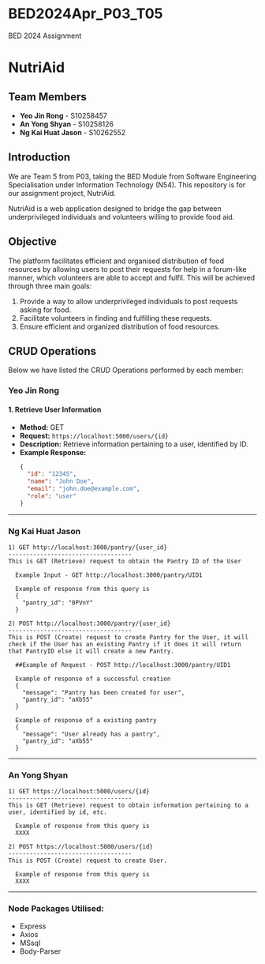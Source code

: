 # BED2024Apr_P03_T05
BED 2024 Assignment

# NutriAid

## Team Members
- **Yeo Jin Rong** - S10258457
- **An Yong Shyan** - S10258126
- **Ng Kai Huat Jason** - S10262552

## Introduction
We are Team 5 from P03, taking the BED Module from Software Engineering Specialisation under Information Technology (N54). This repository is for our assignment project, NutriAid.

NutriAid is a web application designed to bridge the gap between underprivileged individuals and volunteers willing to provide food aid.

## Objective
The platform facilitates efficient and organised distribution of food resources by allowing users to post their requests for help in a forum-like manner, which volunteers are able to accept and fulfil. This will be achieved through three main goals:
1. Provide a way to allow underprivileged individuals to post requests asking for food.
2. Facilitate volunteers in finding and fulfilling these requests.
3. Ensure efficient and organized distribution of food resources.

## CRUD Operations
Below we have listed the CRUD Operations performed by each member:

### Yeo Jin Rong
#### 1. Retrieve User Information
- **Method:** GET
- **Request:** `https://localhost:5000/users/{id}`
- **Description:** Retrieve information pertaining to a user, identified by ID.
- **Example Response:**
  ```json
  {
    "id": "12345",
    "name": "John Doe",
    "email": "john.doe@example.com",
    "role": "user"
  }
  ```

------------------------------------------------
### Ng Kai Huat Jason 
```
1) GET http://localhost:3000/pantry/{user_id}
-----------------------------------
This is GET (Retrieve) request to obtain the Pantry ID of the User

  Example Input - GET http://localhost:3000/pantry/UID1

  Example of response from this query is
  {
    "pantry_id": "0PVnY"
  }
```

```
2) POST http://localhost:3000/pantry/{user_id}
-----------------------------------
This is POST (Create) request to create Pantry for the User, it will check if the User has an existing Pantry if it does it will return that PantryID else it will create a new Pantry.

  ##Example of Request - POST http://localhost:3000/pantry/UID1

  Example of response of a successful creation
  {
    "message": "Pantry has been created for user",
    "pantry_id": "aXb55"
  }

  Example of response of a existing pantry
  {
    "message": "User already has a pantry",
    "pantry_id": "aXb55"
  }
```
------------------------------------------------
### An Yong Shyan 
```
1) GET https://localhost:5000/users/{id}
-----------------------------------
This is GET (Retrieve) request to obtain information pertaining to a user, identified by id, etc.

  Example of response from this query is
  XXXX
```

```
2) POST https://localhost:5000/users/{id}
-----------------------------------
This is POST (Create) request to create User.

  Example of response from this query is
  XXXX
```
------------------------------------------------
### Node Packages Utilised:
- Express
- Axios
- MSsql
- Body-Parser
